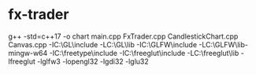 # fx-trader

g++ -std=c++17 -o chart main.cpp  FxTrader.cpp CandlestickChart.cpp Canvas.cpp  -IC:\GL\include -LC:\GL\lib -IC:\GLFW\include -LC:\GLFW\lib-mingw-w64  -IC:\freetype\include -IC:\freeglut\include -LC:\freeglut\lib  -lfreeglut -lglfw3 -lopengl32 -lgdi32  -lglu32
